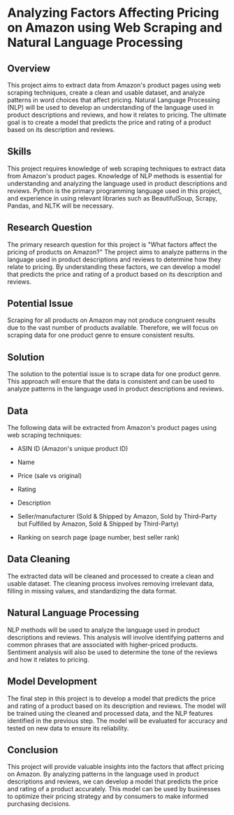 ﻿# **Analyzing Factors Affecting Pricing on Amazon using Web Scraping and Natural Language Processing**

## **Overview**

This project aims to extract data from Amazon's product pages using web scraping techniques, create a clean and usable dataset, and analyze patterns in word choices that affect pricing. Natural Language Processing (NLP) will be used to develop an understanding of the language used in product descriptions and reviews, and how it relates to pricing. The ultimate goal is to create a model that predicts the price and rating of a product based on its description and reviews.

## **Skills**

This project requires knowledge of web scraping techniques to extract data from Amazon's product pages. Knowledge of NLP methods is essential for understanding and analyzing the language used in product descriptions and reviews. Python is the primary programming language used in this project, and experience in using relevant libraries such as BeautifulSoup, Scrapy, Pandas, and NLTK will be necessary.

## **Research Question**

The primary research question for this project is "What factors affect the pricing of products on Amazon?" The project aims to analyze patterns in the language used in product descriptions and reviews to determine how they relate to pricing. By understanding these factors, we can develop a model that predicts the price and rating of a product based on its description and reviews.

## **Potential Issue**

Scraping for all products on Amazon may not produce congruent results due to the vast number of products available. Therefore, we will focus on scraping data for one product genre to ensure consistent results.

## **Solution**

The solution to the potential issue is to scrape data for one product genre. This approach will ensure that the data is consistent and can be used to analyze patterns in the language used in product descriptions and reviews.

## **Data**

The following data will be extracted from Amazon's product pages using web scraping techniques:

- ASIN ID (Amazon's unique product ID)

- Name

- Price (sale vs original)

- Rating

- Description

- Seller/manufacturer (Sold & Shipped by Amazon, Sold by Third-Party but Fulfilled by Amazon, Sold & Shipped by Third-Party)

- Ranking on search page (page number, best seller rank)

## **Data Cleaning**

The extracted data will be cleaned and processed to create a clean and usable dataset. The cleaning process involves removing irrelevant data, filling in missing values, and standardizing the data format.

## **Natural Language Processing**

NLP methods will be used to analyze the language used in product descriptions and reviews. This analysis will involve identifying patterns and common phrases that are associated with higher-priced products. Sentiment analysis will also be used to determine the tone of the reviews and how it relates to pricing.

## **Model Development**

The final step in this project is to develop a model that predicts the price and rating of a product based on its description and reviews. The model will be trained using the cleaned and processed data, and the NLP features identified in the previous step. The model will be evaluated for accuracy and tested on new data to ensure its reliability.

## **Conclusion**

This project will provide valuable insights into the factors that affect pricing on Amazon. By analyzing patterns in the language used in product descriptions and reviews, we can develop a model that predicts the price and rating of a product accurately. This model can be used by businesses to optimize their pricing strategy and by consumers to make informed purchasing decisions.


